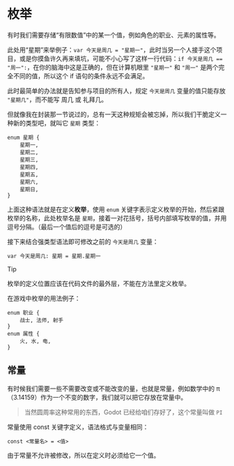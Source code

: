 # 枚举

有时我们需要存储“有限数值”中的某一个值，例如角色的职业、元素的属性等。

此处用“星期”来举例子：`var 今天是周几 = "星期一"`，此时当另一个人接手这个项目，或是你摸鱼许久再来填坑，可能不小心写了这样一行代码：`if 今天是周几 == "周一":`，在你的脑海中这是正确的，但在计算机眼里 `"星期一"` 和 `"周一"` 是两个完全不同的值，所以这个 if 语句的条件永远不会满足。

此时最简单的办法就是告知参与项目的所有人，规定 `今天是周几` 变量的值只能存放 `"星期几"`，而不能写 周几 或 礼拜几。

但就像我在封装那一节说过的，总有一天这种规矩会被忘掉，所以我们干脆定义一种新的类型吧，就叫它 `星期` 类型：

```gdscript
enum 星期 {
    星期一,
    星期二,
    星期三,
    星期四,
    星期五,
    星期六,
    星期日,
}
```

上面这种语法就是在定义**枚举**，使用 `enum` 关键字表示定义枚举的开始，然后紧跟枚举的名称，此处枚举名是 `星期`，接着一对花括号，括号内部填写枚举的值，并用逗号分隔。（最后一个值后的逗号是可选的）

接下来结合强类型语法即可修改之前的 `今天是周几` 变量：

```gdscript
var 今天是周几: 星期 = 星期.星期一
```

> [!tip]
> 
> 枚举的定义位置应该在代码文件的最外层，不能在方法里定义枚举。

在游戏中枚举的用法例子：

```gdscript
enum 职业 {
    战士, 法师, 射手
}
enum 属性 {
    火, 水, 电,
}
```

## 常量

有时候我们需要一些不需要改变或不能改变的量，也就是常量，例如数学中的 π （3.14159）作为一个不变的数字，我们就可以把它存放在常量中。

> 当然圆周率这种常用的东西，Godot 已经给咱们存好了，这个常量叫做 `PI`

常量使用 const 关键字定义，语法格式与变量相同：

```
const <常量名> = <值>
```

由于常量不允许被修改，所以在定义时必须给它一个值。
